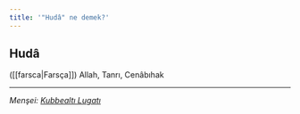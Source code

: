 ```yaml
---
title: '"Hudâ" ne demek?'
---
```


## Hudâ
([[farsca|Farsça]]) Allah, Tanrı, Cenâbıhak

---
*Menşei: [Kubbealtı Lugatı](https://lugatim.com/s/huda)*